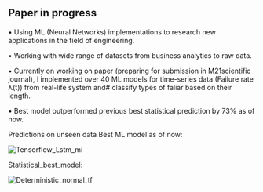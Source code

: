 # 
## Paper in progress
•	Using ML (Neural Networks) implementations to research new applications in the field of engineering. 

•	Working with wide range of datasets from business analytics to raw data.

•	Currently on working on paper (preparing for submission in M21scientific journal), I implemented over 40 ML models for time-series data (Failure rate λ(t)) from real-life system and# classify types of faliar based on their length. 

•	Best model outperformed previous best statistical prediction by 73% as of now.

Predictions on unseen data
Best ML model as of now:

![Tensorflow_Lstm_mi](https://user-images.githubusercontent.com/64646644/101638862-e7651480-3a2e-11eb-807d-0712de9f3c89.png)

Statistical_best_model:

![Deterministic_normal_tf](https://user-images.githubusercontent.com/64646644/101638766-c7355580-3a2e-11eb-8ca0-f6c229d07de4.png)

